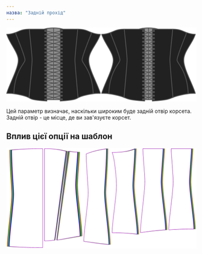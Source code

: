```yaml
---
назва: "Задній прохід"
---
```


![Варіант заднього відкривання на Cathrin](./backopening.svg)

Цей параметр визначає, наскільки широким буде задній отвір корсета. Задній отвір - це місце, де ви зав'язуєте корсет.

## Вплив цієї опції на шаблон

![На цьому зображенні показано вплив цієї опції шляхом накладання декількох варіантів, які мають різне значення для цієї опції](cathrin_backopening_sample.svg "Вплив цієї опції на шаблон")
